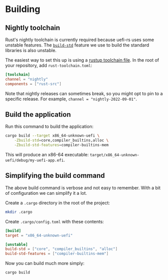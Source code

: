 # Building

## Nightly toolchain

Rust's nightly toolchain is currently required because uefi-rs uses some
unstable features. The [`build-std`] feature we use to build the
standard libraries is also unstable.

The easiest way to set this up is using a [rustup toolchain file]. In
the root of your repository, add `rust-toolchain.toml`:

```toml
[toolchain]
channel = "nightly"
components = ["rust-src"]
```

Note that nightly releases can sometimes break, so you might opt to pin
to a specific release. For example, `channel = "nightly-2022-09-01"`.

## Build the application

Run this command to build the application:

```sh
cargo build --target x86_64-unknown-uefi \
    -Zbuild-std=core,compiler_builtins,alloc \
    -Zbuild-std-features=compiler-builtins-mem
```

This will produce an x86-64 executable:
`target/x86_64-unknown-uefi/debug/my-uefi-app.efi`.

## Simplifying the build command

The above build command is verbose and not easy to remember. With a bit
of configuration we can simplify it a lot.

Create a `.cargo` directory in the root of the project:

```sh
mkdir .cargo
```

Create `.cargo/config.toml` with these contents:

```toml
[build]
target = "x86_64-unknown-uefi"

[unstable]
build-std = ["core", "compiler_builtins", "alloc"]
build-std-features = ["compiler-builtins-mem"]
```

Now you can build much more simply:

```sh
cargo build
```

[`build-std`]: https://doc.rust-lang.org/nightly/cargo/reference/unstable.html#build-std
[`rust-toolchain.toml`]: https://rust-lang.github.io/rustup/overrides.html#the-toolchain-file
[rustup toolchain file]: https://rust-lang.github.io/rustup/concepts/toolchains.html
